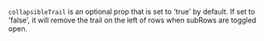 `collapsibleTrail` is an optional prop that is set to 'true' by default. If set to 'false', it will remove the trail on the left of rows when subRows are toggled open.